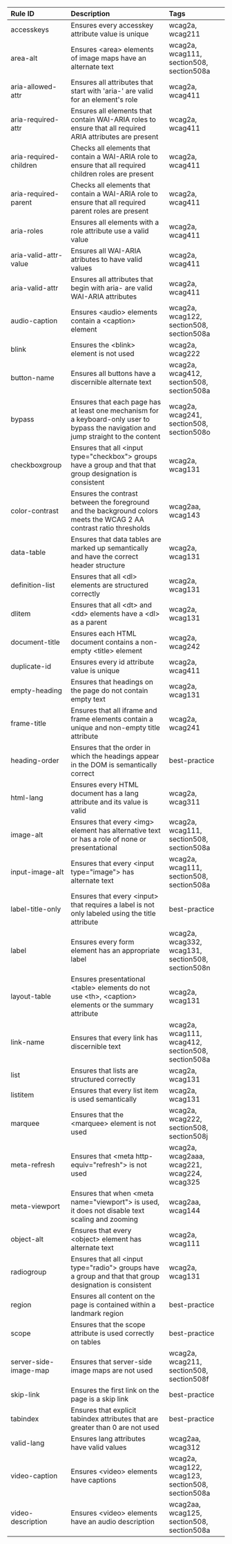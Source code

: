 | Rule ID | Description | Tags |
| :------- | :------- | :------- |
| accesskeys | Ensures every accesskey attribute value is unique | wcag2a, wcag211 |
| area-alt | Ensures &lt;area&gt; elements of image maps have an alternate text | wcag2a, wcag111, section508, section508a |
| aria-allowed-attr | Ensures all attributes that start with &apos;aria-&apos; are valid for an element&apos;s role | wcag2a, wcag411 |
| aria-required-attr | Ensures all elements that contain WAI-ARIA roles to ensure that all required ARIA attributes are present | wcag2a, wcag411 |
| aria-required-children | Checks all elements that contain a WAI-ARIA role to ensure that all required children roles are present | wcag2a, wcag411 |
| aria-required-parent | Checks all elements that contain a WAI-ARIA role to ensure that all required parent roles are present | wcag2a, wcag411 |
| aria-roles | Ensures all elements with a role attribute use a valid value | wcag2a, wcag411 |
| aria-valid-attr-value | Ensures all WAI-ARIA atributes to have valid values | wcag2a, wcag411 |
| aria-valid-attr | Ensures all attributes that begin with aria- are valid WAI-ARIA attributes | wcag2a, wcag411 |
| audio-caption | Ensures &lt;audio&gt; elements contain a &lt;caption&gt; element | wcag2a, wcag122, section508, section508a |
| blink | Ensures the &lt;blink&gt; element is not used | wcag2a, wcag222 |
| button-name | Ensures all buttons have a discernible alternate text | wcag2a, wcag412, section508, section508a |
| bypass | Ensures that each page has at least one mechanism for a keyboard-only user to bypass the navigation and jump straight to the content | wcag2a, wcag241, section508, section508o |
| checkboxgroup | Ensures that all &lt;input type=&quot;checkbox&quot;&gt; groups have a group and that that group designation is consistent | wcag2a, wcag131 |
| color-contrast | Ensures the contrast between the foreground and the background colors meets the WCAG 2 AA contrast ratio thresholds | wcag2aa, wcag143 |
| data-table | Ensures that data tables are marked up semantically and have the correct header structure | wcag2a, wcag131 |
| definition-list | Ensures that all &lt;dl&gt; elements are structured correctly | wcag2a, wcag131 |
| dlitem | Ensures that all &lt;dt&gt; and &lt;dd&gt; elements have a &lt;dl&gt; as a parent | wcag2a, wcag131 |
| document-title | Ensures each HTML document contains a non-empty &lt;title&gt; element | wcag2a, wcag242 |
| duplicate-id | Ensures every id attribute value is unique | wcag2a, wcag411 |
| empty-heading | Ensures that headings on the page do not contain empty text | wcag2a, wcag131 |
| frame-title | Ensures that all iframe and frame elements contain a unique and non-empty title attribute | wcag2a, wcag241 |
| heading-order | Ensures that the order in which the headings appear in the DOM is semantically correct | best-practice |
| html-lang | Ensures every HTML document has a lang attribute and its value is valid | wcag2a, wcag311 |
| image-alt | Ensures that every &lt;img&gt; element has alternative text or has a role of none or presentational | wcag2a, wcag111, section508, section508a |
| input-image-alt | Ensures that every &lt;input type=&quot;image&quot;&gt; has alternate text | wcag2a, wcag111, section508, section508a |
| label-title-only | Ensures that every &lt;input&gt; that requires a label is not only labeled using the title attribute | best-practice |
| label | Ensures every form element has an appropriate label | wcag2a, wcag332, wcag131, section508, section508n |
| layout-table | Ensures presentational &lt;table&gt; elements do not use &lt;th&gt;, &lt;caption&gt; elements or the summary attribute | wcag2a, wcag131 |
| link-name | Ensures that every link has discernible text | wcag2a, wcag111, wcag412, section508, section508a |
| list | Ensures that lists are structured correctly | wcag2a, wcag131 |
| listitem | Ensures that every list item is used semantically | wcag2a, wcag131 |
| marquee | Ensures that the &lt;marquee&gt; element is not used | wcag2a, wcag222, section508, section508j |
| meta-refresh | Ensures that &lt;meta http-equiv=&quot;refresh&quot;&gt; is not used | wcag2a, wcag2aaa, wcag221, wcag224, wcag325 |
| meta-viewport | Ensures that when &lt;meta name=&quot;viewport&quot;&gt; is used, it does not disable text scaling and zooming | wcag2aa, wcag144 |
| object-alt | Ensures that every &lt;object&gt; element has alternate text | wcag2a, wcag111 |
| radiogroup | Ensures that all &lt;input type=&quot;radio&quot;&gt; groups have a group and that that group designation is consistent | wcag2a, wcag131 |
| region | Ensures all content on the page is contained within a landmark region | best-practice |
| scope | Ensures that the scope attribute is used correctly on tables | best-practice |
| server-side-image-map | Ensures that server-side image maps are not used | wcag2a, wcag211, section508, section508f |
| skip-link | Ensures the first link on the page is a skip link | best-practice |
| tabindex | Ensures that explicit tabindex attributes that are greater than 0 are not used | best-practice |
| valid-lang | Ensures lang attributes have valid values | wcag2aa, wcag312 |
| video-caption | Ensures &lt;video&gt; elements have captions | wcag2a, wcag122, wcag123, section508, section508a |
| video-description | Ensures &lt;video&gt; elements have an audio description | wcag2aa, wcag125, section508, section508a |